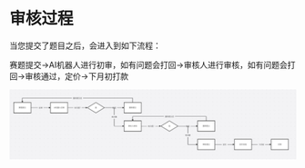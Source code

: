 # 审核过程
当您提交了题目之后，会进入到如下流程：

赛题提交→AI机器人进行初审，如有问题会打回→审核人进行审核，如有问题会打回→审核通过，定价→下月初打款

![](审核过程_image.png)